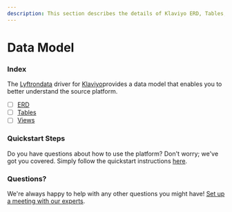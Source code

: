 ```yaml
---
description: This section describes the details of Klaviyo ERD, Tables, and Views.
---
```


# Data Model

### Index

The  [Lyftrondata](https://www.lyftrondata.com/) driver for [Klaviyo](https://www.lyftrondata.com/integration/marketing-analytics/klaviyo/)provides a data model that enables you to better understand the source platform.

* [ ] [ERD](../../../marketing-analytics/klaviyo/data-model/erd.md)
* [ ] [Tables](../../../marketing-analytics/klaviyo/data-model/tables.md)
* [ ] [Views](../../../marketing-analytics/klaviyo/data-model/views.md)

### Quickstart Steps

Do you have questions about how to use the platform? Don't worry; we've got you covered. Simply follow the quickstart instructions [here](../../../marketing-analytics/klaviyo/quickstart-steps.md).

### Questions? <a href="#questions" id="questions"></a>

We're always happy to help with any other questions you might have! [Set up a meeting with our experts](https://www.lyftrondata.com/book-a-meeting/).

